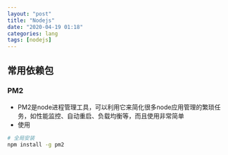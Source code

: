 ```yaml
---
layout: "post"
title: "Nodejs"
date: "2020-04-19 01:18"
categories: lang
tags: [nodejs]
---
```


## 常用依赖包

### PM2

- PM2是node进程管理工具，可以利用它来简化很多node应用管理的繁琐任务，如性能监控、自动重启、负载均衡等，而且使用非常简单
- 使用

```bash
# 全局安装
npm install -g pm2
```

